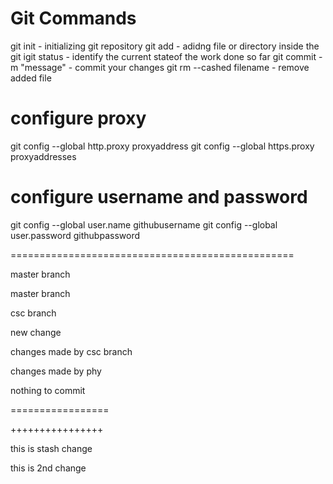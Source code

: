Git Commands
=============

git init - initializing git repository
git add - adidng file or directory inside the git
igit status - identify the current stateof the work done so far
git commit -m "message" - commit your changes 
git rm --cashed filename - remove added file

configure proxy
===============

git config --global http.proxy proxyaddress
git config --global https.proxy proxyaddresses

configure username and password
===============================

git config --global user.name githubusername
git config --global user.password githubpassword

=================================================


master branch

master branch

csc branch

new change




changes made by csc branch



changes made by phy

nothing to commit

=================

++++++++++++++++

this is stash change 

this is 2nd change
